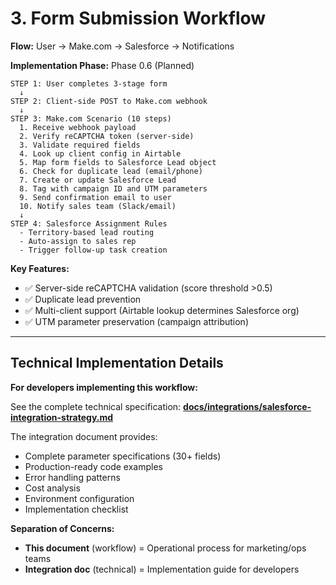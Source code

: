# 3. Form Submission Workflow

**Flow:** User → Make.com → Salesforce → Notifications

**Implementation Phase:** Phase 0.6 (Planned)

```
STEP 1: User completes 3-stage form
  ↓
STEP 2: Client-side POST to Make.com webhook
  ↓
STEP 3: Make.com Scenario (10 steps)
  1. Receive webhook payload
  2. Verify reCAPTCHA token (server-side)
  3. Validate required fields
  4. Look up client config in Airtable
  5. Map form fields to Salesforce Lead object
  6. Check for duplicate lead (email/phone)
  7. Create or update Salesforce Lead
  8. Tag with campaign ID and UTM parameters
  9. Send confirmation email to user
  10. Notify sales team (Slack/email)
  ↓
STEP 4: Salesforce Assignment Rules
  - Territory-based lead routing
  - Auto-assign to sales rep
  - Trigger follow-up task creation
```

**Key Features:**
- ✅ Server-side reCAPTCHA validation (score threshold >0.5)
- ✅ Duplicate lead prevention
- ✅ Multi-client support (Airtable lookup determines Salesforce org)
- ✅ UTM parameter preservation (campaign attribution)

---

## Technical Implementation Details

**For developers implementing this workflow:**

See the complete technical specification: **[docs/integrations/salesforce-integration-strategy.md](../../integrations/salesforce-integration-strategy.md)**

The integration document provides:
- Complete parameter specifications (30+ fields)
- Production-ready code examples
- Error handling patterns
- Cost analysis
- Environment configuration
- Implementation checklist

**Separation of Concerns:**
- **This document** (workflow) = Operational process for marketing/ops teams
- **Integration doc** (technical) = Implementation guide for developers
